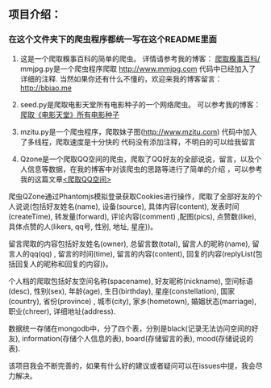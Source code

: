 ## 项目介绍： 

### 在这个文件夹下的爬虫程序都统一写在这个README里面

1. 这是一个爬取糗事百科的简单的爬虫。
  详情请参考我的博客：
  [爬取糗事百科/][1]
  mmjpg.py是一个爬虫程序爬取 http://www.mmjpg.com
  代码中已经加入了详细的注释.
  当然如果你还有什么不懂的，欢迎来我的博客留言：
  http://bbiao.me

2. seed.py是爬取电影天堂所有电影种子的一个网络爬虫。
  可以参考我的博客：
  [爬取《电影天堂》所有电影种子][2]
  
3. mzitu.py是一个爬虫程序，爬取妹子图(http://www.mzitu.com)
  代码中加入了多线程，爬取速度是十分快的
  代码没有添加注释，不明白的可以给我留言

4. Qzone是一个爬取QQ空间的爬虫，爬取了QQ好友的全部说说，留言，以及个人信息等数据，在我的博客中对该爬虫的思路等进行了简单的介绍
，可以参考我的这篇文章[<爬取QQ空间>][3]

 爬虫QZone通过Phantomjs模拟登录获取Cookies进行操作，爬取了全部好友的个人说说(包括好友姓名(name), 设备(source), 具体内容(content), 发表时间(createTime), 转发量(forward), 评论内容(comment)
 ,配图(pics), 点赞数(like), 具体点赞的人(likers, qq号, 性别, 地址, 星座))。
 
 留言爬取的内容包括好友姓名(owner), 总留言数(total), 留言人的昵称(name), 留言人的qq(qq)
 , 留言的时间(time), 留言的内容(content), 回复的内容(replyList(包括回复人的昵称和回复的内容))。
 
  个人档的爬取包括好友空间名称(spacename), 好友昵称(nickname), 空间标语(desc), 性别(sex), 年龄(age), 生日(birthday), 星座(constellation), 国家(country), 省份(province)
, 城市(city), 家乡(hometown), 婚姻状态(marriage), 职业(chreer), 详细地址(address).

数据统一存储在mongodb中，分了四个表，分别是black(记录无法访问空间的好友), information(存储个人信息的表), board(存储留言的表), mood(存储说说的表).

该项目我会不断完善的，如果有什么好的建议或者疑问可以在issues中提，我会尽力解决。

[1]: http://bbiao.me/2017/09/01/%E7%88%AC%E5%8F%96%E7%B3%97%E4%BA%8B%E7%99%BE%E7%A7%91/
[2]: http://bbiao.me/2017/09/17/%E7%88%AC%E5%8F%96%E3%80%8A%E7%94%B5%E5%BD%B1%E5%A4%A9%E5%A0%82%E3%80%8B%E6%89%80%E6%9C%89%E7%94%B5%E5%BD%B1%E7%A7%8D%E5%AD%90/
[3]: http://bbiao.me/2017/11/23/%E7%88%AC%E5%8F%96QQ%E7%A9%BA%E9%97%B4/

